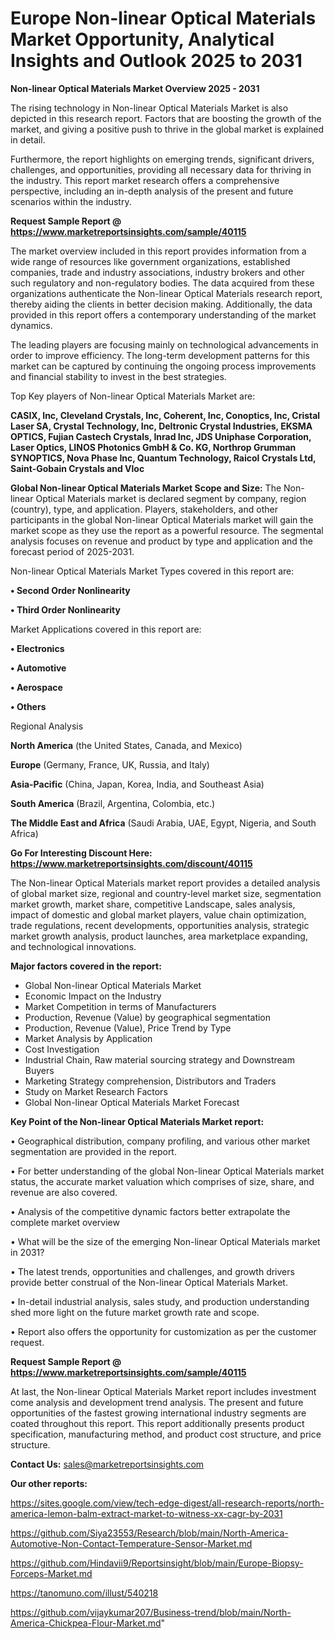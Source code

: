 # Europe Non-linear Optical Materials Market Opportunity, Analytical Insights and Outlook 2025 to 2031

<Strong> Non-linear Optical Materials Market Overview 2025 - 2031</strong>

The rising technology in Non-linear Optical Materials Market is also depicted in this research report. Factors that are boosting the growth of the market, and giving a positive push to thrive in the global market is explained in detail.

Furthermore, the report highlights on emerging trends, significant drivers, challenges, and opportunities, providing all necessary data for thriving in the industry. This report market research offers a comprehensive perspective, including an in-depth analysis of the present and future scenarios within the industry.

<strong>Request Sample Report @ <a href=https://www.marketreportsinsights.com/sample/40115>https://www.marketreportsinsights.com/sample/40115</a></strong>

The market overview included in this report provides information from a wide range of resources like government organizations, established companies, trade and industry associations, industry brokers and other such regulatory and non-regulatory bodies. The data acquired from these organizations authenticate the Non-linear Optical Materials research report, thereby aiding the clients in better decision making. Additionally, the data provided in this report offers a contemporary understanding of the market dynamics.

The leading players are focusing mainly on technological advancements in order to improve efficiency. The long-term development patterns for this market can be captured by continuing the ongoing process improvements and financial stability to invest in the best strategies.

Top Key players of Non-linear Optical Materials Market are:

<strong>CASIX, Inc, Cleveland Crystals, Inc, Coherent, Inc, Conoptics, Inc, Cristal Laser SA, Crystal Technology, Inc, Deltronic Crystal Industries, EKSMA OPTICS, Fujian Castech Crystals, Inrad Inc, JDS Uniphase Corporation, Laser Optics, LINOS Photonics GmbH & Co. KG, Northrop Grumman SYNOPTICS, Nova Phase Inc, Quantum Technology, Raicol Crystals Ltd, Saint-Gobain Crystals and Vloc</strong>

<strong><b>Global Non-linear Optical Materials Market Scope and Size:</b></strong>
The Non-linear Optical Materials market is declared segment by company, region (country), type, and application. Players, stakeholders, and other participants in the global Non-linear Optical Materials market will gain the market scope as they use the report as a powerful resource. The segmental analysis focuses on revenue and product by type and application and the forecast period of 2025-2031.

Non-linear Optical Materials Market Types covered in this report are:

<strong>•  Second Order Nonlinearity

•  Third Order Nonlinearity</strong>

Market Applications covered in this report are:

<strong>•  Electronics

•  Automotive

•  Aerospace

•  Others</strong> 

Regional Analysis

<strong>North America</strong> (the United States, Canada, and Mexico)

<strong>Europe</strong> (Germany, France, UK, Russia, and Italy)

<strong>Asia-Pacific</strong> (China, Japan, Korea, India, and Southeast Asia)

<strong>South America</strong> (Brazil, Argentina, Colombia, etc.)

<strong>The Middle East and Africa</strong> (Saudi Arabia, UAE, Egypt, Nigeria, and South Africa)

<strong>Go For Interesting Discount Here: <a href=https://www.marketreportsinsights.com/discount/40115>https://www.marketreportsinsights.com/discount/40115</a></strong>

The Non-linear Optical Materials market report provides a detailed analysis of global market size, regional and country-level market size, segmentation market growth, market share, competitive Landscape, sales analysis, impact of domestic and global market players, value chain optimization, trade regulations, recent developments, opportunities analysis, strategic market growth analysis, product launches, area marketplace expanding, and technological innovations.

<strong><b>Major factors covered in the report:</b></strong>
<ul>
  <li>Global Non-linear Optical Materials Market </li>
  <li>Economic Impact on the Industry</li>
  <li>Market Competition in terms of Manufacturers</li>
  <li>Production, Revenue (Value) by geographical segmentation</li>
  <li>Production, Revenue (Value), Price Trend by Type</li>
  <li>Market Analysis by Application</li>
  <li>Cost Investigation</li>
  <li>Industrial Chain, Raw material sourcing strategy and Downstream Buyers</li>
  <li>Marketing Strategy comprehension, Distributors and Traders</li>
  <li>Study on Market Research Factors</li>
  <li>Global Non-linear Optical Materials Market Forecast</li>
</ul>

<strong><b>Key Point of the Non-linear Optical Materials Market report:</b></strong>

• Geographical distribution, company profiling, and various other market segmentation are provided in the report.

• For better understanding of the global Non-linear Optical Materials market status, the accurate market valuation which comprises of size, share, and revenue are also covered.

• Analysis of the competitive dynamic factors better extrapolate the complete market overview

• What will be the size of the emerging Non-linear Optical Materials market in 2031?

• The latest trends, opportunities and challenges, and growth drivers provide better construal of the Non-linear Optical Materials Market.

• In-detail industrial analysis, sales study, and production understanding shed more light on the future market growth rate and scope.

• Report also offers the opportunity for customization as per the customer request.

<strong>Request Sample Report @ <a href=https://www.marketreportsinsights.com/sample/40115>https://www.marketreportsinsights.com/sample/40115</a></strong>

At last, the Non-linear Optical Materials Market report includes investment come analysis and development trend analysis. The present and future opportunities of the fastest growing international industry segments are coated throughout this report. This report additionally presents product specification, manufacturing method, and product cost structure, and price structure.

<strong>Contact Us:</strong>
sales@marketreportsinsights.com

<strong>Our other reports:</strong>

<a href=https://sites.google.com/view/tech-edge-digest/all-research-reports/north-america-lemon-balm-extract-market-to-witness-xx-cagr-by-2031>https://sites.google.com/view/tech-edge-digest/all-research-reports/north-america-lemon-balm-extract-market-to-witness-xx-cagr-by-2031</a>

<a href=https://github.com/Siya23553/Research/blob/main/North-America-Automotive-Non-Contact-Temperature-Sensor-Market.md>https://github.com/Siya23553/Research/blob/main/North-America-Automotive-Non-Contact-Temperature-Sensor-Market.md</a>

<a href=https://github.com/Hindavii9/Reportsinsight/blob/main/Europe-Biopsy-Forceps-Market.md>https://github.com/Hindavii9/Reportsinsight/blob/main/Europe-Biopsy-Forceps-Market.md</a>

<a href=https://tanomuno.com/illust/540218>https://tanomuno.com/illust/540218</a>

<a href=https://github.com/vijaykumar207/Business-trend/blob/main/North-America-Chickpea-Flour-Market.md>https://github.com/vijaykumar207/Business-trend/blob/main/North-America-Chickpea-Flour-Market.md</a>"
